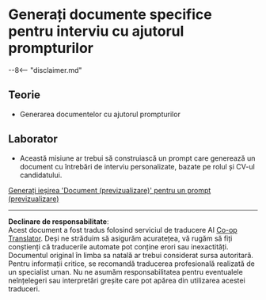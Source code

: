 <!--
CO_OP_TRANSLATOR_METADATA:
{
  "original_hash": "baabc695cc38bcfe66668df8efe2b8c2",
  "translation_date": "2025-10-20T18:15:37+00:00",
  "source_file": "docs/operative-preview/10-generate-documents/README.md",
  "language_code": "ro"
}
-->
# Generați documente specifice pentru interviu cu ajutorul prompturilor

--8<-- "disclaimer.md"

## Teorie

- Generarea documentelor cu ajutorul prompturilor

## Laborator

- Această misiune ar trebui să construiască un prompt care generează un document cu întrebări de interviu personalizate, bazate pe rolul și CV-ul candidatului.

[Generați ieșirea 'Document (previzualizare)' pentru un prompt (previzualizare)](https://learn.microsoft.com/ai-builder/generate-document-output-prompt)

---

**Declinare de responsabilitate**:  
Acest document a fost tradus folosind serviciul de traducere AI [Co-op Translator](https://github.com/Azure/co-op-translator). Deși ne străduim să asigurăm acuratețea, vă rugăm să fiți conștienți că traducerile automate pot conține erori sau inexactități. Documentul original în limba sa natală ar trebui considerat sursa autoritară. Pentru informații critice, se recomandă traducerea profesională realizată de un specialist uman. Nu ne asumăm responsabilitatea pentru eventualele neînțelegeri sau interpretări greșite care pot apărea din utilizarea acestei traduceri.